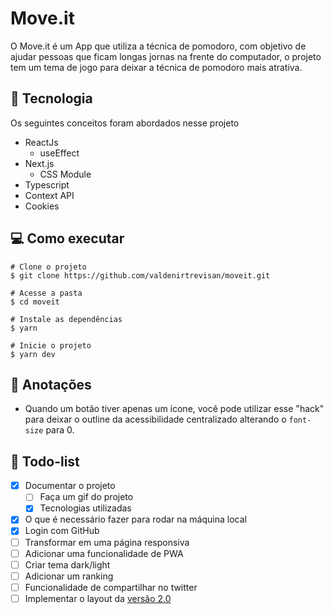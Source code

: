 # Move.it

O Move.it é um App que utiliza a técnica de pomodoro, com objetivo de ajudar pessoas que ficam longas jornas na frente do computador, o projeto tem um tema de jogo para deixar a técnica de pomodoro mais atrativa.

## 🚀 Tecnologia

Os seguintes conceitos foram abordados nesse projeto

- ReactJs
  - useEffect
- Next.js
  - CSS Module
- Typescript
- Context API
- Cookies

## 💻 Como executar

```
# Clone o projeto
$ git clone https://github.com/valdenirtrevisan/moveit.git

# Acesse a pasta
$ cd moveit

# Instale as dependências
$ yarn

# Inicie o projeto
$ yarn dev
```

## 📌 Anotações

- Quando um botão tiver apenas um ícone, você pode utilizar esse "hack" para deixar o outline da acessibilidade centralizado alterando o `font-size` para 0.

## 📝 Todo-list

- [x] Documentar o projeto
  - [ ] Faça um gif do projeto
  - [x] Tecnologias utilizadas
- [x] O que é necessário fazer para rodar na máquina  local
- [x] Login com GitHub
- [ ] Transformar em uma página responsiva
- [ ] Adicionar uma funcionalidade de PWA
- [ ] Criar tema dark/light
- [ ] Adicionar um ranking
- [ ] Funcionalidade de compartilhar no twitter
- [ ] Implementar o layout da [versão 2.0](https://www.figma.com/file/vRbW1u0CEZuG2zE6bU5qLg/Move.it-2.0?node-id=160%3A2761)
